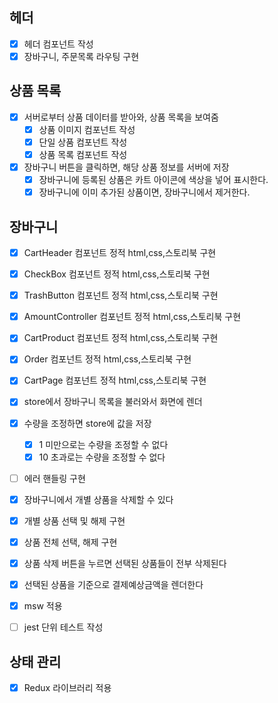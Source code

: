 ## 헤더

- [x] 헤더 컴포넌트 작성
- [x] 장바구니, 주문목록 라우팅 구현

## 상품 목록

- [x] 서버로부터 상품 데이터를 받아와, 상품 목록을 보여줌
  - [x] 상품 이미지 컴포넌트 작성
  - [x] 단일 상품 컴포넌트 작성
  - [x] 상품 목록 컴포넌트 작성
- [x] 장바구니 버튼을 클릭하면, 해당 상품 정보를 서버에 저장
  - [x] 장바구니에 등록된 상품은 카트 아이콘에 색상을 넣어 표시한다.
  - [x] 장바구니에 이미 추가된 상품이면, 장바구니에서 제거한다.

## 장바구니

- [x] CartHeader 컴포넌트 정적 html,css,스토리북 구현
- [x] CheckBox 컴포넌트 정적 html,css,스토리북 구현
- [x] TrashButton 컴포넌트 정적 html,css,스토리북 구현
- [x] AmountController 컴포넌트 정적 html,css,스토리북 구현
- [x] CartProduct 컴포넌트 정적 html,css,스토리북 구현
- [x] Order 컴포넌트 정적 html,css,스토리북 구현
- [x] CartPage 컴포넌트 정적 html,css,스토리북 구현

- [x] store에서 장바구니 목록을 불러와서 화면에 렌더
- [x] 수량을 조정하면 store에 값을 저장
  - [x] 1 미만으로는 수량을 조정할 수 없다
  - [x] 10 초과로는 수량을 조정할 수 없다
- [ ] 에러 핸들링 구현
- [x] 장바구니에서 개별 상품을 삭제할 수 있다
- [x] 개별 상품 선택 및 해제 구현
- [x] 상품 전체 선택, 해제 구현
- [x] 상품 삭제 버튼을 누르면 선택된 상품들이 전부 삭제된다
- [x] 선택된 상품을 기준으로 결제예상금액을 렌더한다

- [x] msw 적용
- [ ] jest 단위 테스트 작성

## 상태 관리

- [x] Redux 라이브러리 적용
